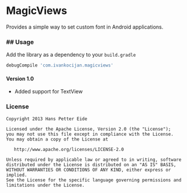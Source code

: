 MagicViews
==========

Provides a simple way to set custom font in Android applications.




### ## Usage

Add the library as a dependency to your ```build.gradle```

```groovy
debugCompile 'com.ivankocijan.magicviews'
```


#### Version 1.0
* Added support for TextView


### License
	Copyright 2013 Hans Petter Eide

    Licensed under the Apache License, Version 2.0 (the "License");
    you may not use this file except in compliance with the License.
    You may obtain a copy of the License at

       http://www.apache.org/licenses/LICENSE-2.0

    Unless required by applicable law or agreed to in writing, software
    distributed under the License is distributed on an "AS IS" BASIS,
    WITHOUT WARRANTIES OR CONDITIONS OF ANY KIND, either express or implied.
    See the License for the specific language governing permissions and
    limitations under the License.
    
    
[1]:http://search.maven.org/remotecontent?filepath=com/ctrlplusz/anytextview/1.1/anytextview-1.1.apklib
